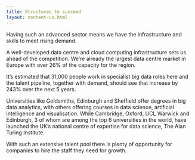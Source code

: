 ```yaml
---
title: Structured to succeed
layout: content-us.html
---
```


Having such an advanced sector means we have the infrastructure and skills to meet rising demand.

A well-developed data centre and cloud computing infrastructure sets us ahead of the competition. We’re already the largest data centre market in Europe with over 26% of the capacity for the region.  

It’s estimated that 31,000 people work in specialist big data roles here and the talent pipeline, together with demand, should see that increase by 243% over the next 5 years. 

Universities like Goldsmiths, Edinburgh and Sheffield offer degrees in big data analytics, with others offering courses in data science, artificial intelligence and visualisation. While Cambridge, Oxford, UCL Warwick and Edinburgh, 3 of whom are among the top 6 universities in the world, have launched the UK’s national centre of expertise for data science, The Alan Turing Institute. 

With such an extensive talent pool there is plenty of opportunity for companies to hire the staff they need for growth.